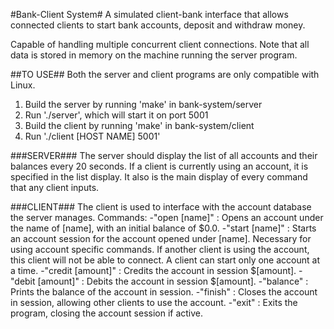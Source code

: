 #Bank-Client System#
A simulated client-bank interface that allows connected clients to start bank accounts, deposit and withdraw money.

Capable of handling multiple concurrent client connections. Note that all data is stored in memory on the machine running the server program.

##TO USE##
Both the server and client programs are only compatible with Linux.
1. Build the server by running 'make' in bank-system/server
2. Run './server', which will start it on port 5001
3. Build the client by running 'make' in bank-system/client
4. Run './client [HOST NAME] 5001'

###SERVER###
The server should display the list of all accounts and their balances every 20 seconds. If a client is currently using an account, it is specified in the list display. It also is the main display of every command that any client inputs.

###CLIENT###
The client is used to interface with the account database the server manages.
Commands:
  -"open [name]" : Opens an account under the name of [name], with an initial balance of $0.0.
  -"start [name]" : Starts an account session for the account opened under [name]. Necessary for using account specific commands. If another client is using the account, this client will not be able to connect. A client can start only one account at a time.
  -"credit [amount]" : Credits the account in session $[amount].
  -"debit [amount]" : Debits the account in session $[amount].
  -"balance" : Prints the balance of the account in session.
  -"finish" : Closes the account in session, allowing other clients to use the account.
  -"exit" : Exits the program, closing the account session if active.
